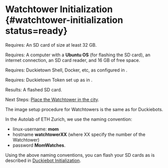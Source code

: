 # Watchtower Initialization {#watchtower-initialization status=ready}

<div class='requirements' markdown="1">

Requires: An SD card of size at least 32 GB.

Requires: A computer with a **Ubuntu OS** (for flashing the SD card), an internet connection, an SD card reader, and 16 GB of free space.

Requires: Duckietown Shell, Docker, etc, as configured in [](+opmanual_duckiebot#laptop-setup).

Requires: Duckietown Token set up as in [](+opmanual_duckiebot#dt-account).


Results: A flashed SD card.

Next Steps: [Place the Watchtower in the city](#localization-watchtower-placement).
</div>

The image setup procedure for Watchtowers is the same as for Duckiebots.

In the Autolab of ETH Zurich, we use the naming convention: 

* linux-username:  **mom**
* hostname **watchtowerXX** (where XX specify the number of the Watchtower)
* password **MomWatches**.

Using the above naming conventions, you can flash your SD cards as is described in [Duckiebot Initialization](+opmanual_duckiebot#setup-duckiebot).
